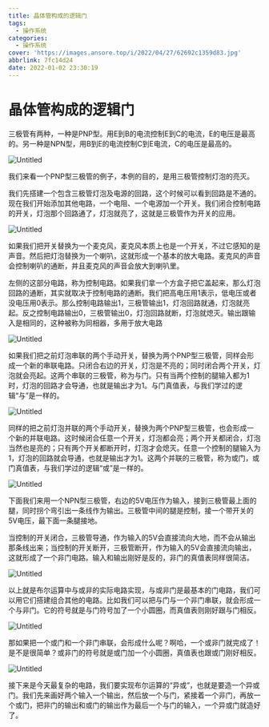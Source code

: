 ```yaml
---
title: 晶体管构成的逻辑门
tags:
  - 操作系统
categories:
  - 操作系统
cover: 'https://images.ansore.top/i/2022/04/27/62692c1359d83.jpg'
abbrlink: 7fc14d24
date: 2022-01-02 23:30:19
---
```


# 晶体管构成的逻辑门

三极管有两种，一种是PNP型。用E到B的电流控制E到C的电流，E的电压是最高的。另一种是NPN型，用B到E的电流控制C到E电流，C的电压是最高的。 

![Untitled](https://images.ansore.top/i/2022/05/15/6280e0cf1c836.png)

我们来看一个PNP型三极管的例子，本例的目的，是用三极管控制灯泡的亮灭。

我们先搭建一个包含三极管灯泡及电源的回路，这个时候可以看到回路是不通的。现在我们开始添加其他电路，一个电阻、一个电源加一个开关。我们闭合控制电路的开关，灯泡那个回路通了，灯泡就亮了，这就是三极管作为开关的应用。 

![Untitled](https://images.ansore.top/i/2022/05/15/6280e0d53c69a.png)

如果我们把开关替换为一个麦克风，麦克风本质上也是一个开关，不过它感知的是声音。然后把灯泡替换为一个喇叭，这就形成一个基本的放大电路。麦克风的声音会控制喇叭的通断，并且麦克风的声音会放大到喇叭里。

左侧的这部分电路，称为控制电路。如果我们拿一个方盒子把它盖起来，那么灯泡回路的通断，其实就取决于控制电路的通断。我们把高电压用1表示，低电压或者没电压用0表示。那么控制电路输出1，三极管输出1，灯泡回路就通，灯泡就亮起。反之控制电路输出0，三极管输出0，灯泡回路就断，灯泡就熄灭。输出跟输入是相同的，这种被称为同相器，多用于放大电路

![Untitled](https://images.ansore.top/i/2022/05/15/6280e0db0633b.png)

如果我们把之前灯泡串联的两个手动开关，替换为两个PNP型三极管，同样会形成一个新的串联电路。只闭合右边的开关，灯泡是不亮的；同时闭合两个开关，灯泡就会亮起。这两个串联的三极管，称为与门。只有当两个控制的腿输入都为1时，灯泡的回路才会导通，也就是输出才为1。与门真值表，与我们学过的逻辑“与”是一样的。

![Untitled](https://images.ansore.top/i/2022/05/15/6280e0ddca8c3.png)

同样的把之前灯泡并联的两个手动开关，替换为两个PNP型三极管，也会形成一个新的并联电路。这时候闭合任意一个开关，灯泡都会亮；两个开关都闭合，灯泡当然也是亮的；只有两个开关都断开时，灯泡才会熄灭。任意一个控制的腿输入为1，灯泡的回路就会导通，也就是输出才为1。这两个并联的三极管，称为或门，或门真值表，与我们学过的逻辑“或”是一样的。 

![Untitled](https://images.ansore.top/i/2022/05/15/6280e0e83f7b7.png)

下面我们来用一个NPN型三极管，右边的5V电压作为输入，接到三极管最上面的腿，同时拐个弯引出一条线作为输出。三极管中间的腿是控制，接一个带开关的5V电压，最下面一条腿接地。

当控制的开关闭合，三极管导通，作为输入的5V会直接流向大地，而不会从输出那条线出来；当控制的开关断开，三极管断开，作为输入的5V会直接流向输出，这就形成了一个非门电路。输入和输出刚好是反的，非门的真值表同样很简洁。 

![Untitled](https://images.ansore.top/i/2022/05/15/6280e0f2866ce.png)

以上就是布尔运算中与或非的实际电路实现，与或非门是最基本的门电路，我们可以用它们搭建组合其他的电路。比如我们可以把与门与一个非门串联，就会形成一个与非门。它的符号就是与门符号加了一个小圆圈，而真值表则刚好跟与门相反。 

![Untitled](https://images.ansore.top/i/2022/05/15/6280e0f83a5b1.png)

那如果把一个或门和一个非门串联，会形成什么呢？啊哈，一个或非门就完成了！是不是很简单？或非门的符号就是或门加一个小圆圈，真值表也跟或门刚好相反。 

![Untitled](https://images.ansore.top/i/2022/05/15/6280e10195bb3.png)

接下来是今天最复杂的电路，我们要实现布尔运算的“异或”，也就是要造一个异或门。我们先来画好两个输入一个输出，然后放一个与门，紧接着一个非门，再放一个或门，把非门的输出和或门的输出作为最后一个与门的输入，一个异或门就造好了。 
